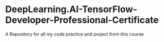 # DeepLearning.AI-TensorFlow-Developer-Professional-Certificate

A Repository for all my code practice and project from this course
